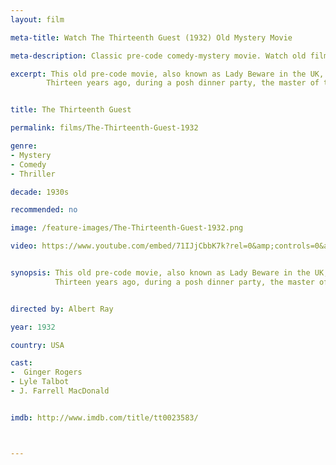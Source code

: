 ```yaml
---
layout: film

meta-title: Watch The Thirteenth Guest (1932) Old Mystery Movie

meta-description: Classic pre-code comedy-mystery movie. Watch old films online free at La Filmothèque.

excerpt: This old pre-code movie, also known as Lady Beware in the UK, is a somehow better-then-expected low-budget comedy-mystery movie.
        Thirteen years ago, during a posh dinner party, the master of the manner has died mysteriously and left all of his estates to the 13th guest whose identity remains unknown. Thirteen years later, the guests are invited back to the mansion and become the target of a masked villain.


title: The Thirteenth Guest

permalink: films/The-Thirteenth-Guest-1932

genre:
- Mystery
- Comedy
- Thriller

decade: 1930s

recommended: no

image: /feature-images/The-Thirteenth-Guest-1932.png

video: https://www.youtube.com/embed/71IJjCbbK7k?rel=0&amp;controls=0&amp;showinfo=0


synopsis: This old pre-code movie, also known as Lady Beware in the UK, is a somehow better-then-expected low-budget comedy-mystery movie.
          Thirteen years ago, during a posh dinner party, the master of the manner has died mysteriously and left all of his estates to the 13th guest whose identity remains unknown. Thirteen years later, the guests are invited back to the mansion and become the target of a masked villain.


directed by: Albert Ray

year: 1932

country: USA

cast:
-  Ginger Rogers
- Lyle Talbot
- J. Farrell MacDonald


imdb: http://www.imdb.com/title/tt0023583/



---
```

